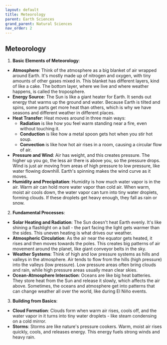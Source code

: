 ```yaml
---
layout: default
title: Meteorology
parent: Earth Sciences
grand_parent: Natural Sciences
nav_order: 2
---
```


## Meteorology

1. **Basic Elements of Meteorology**:
* **Atmosphere**: Think of the atmosphere as a big blanket of air wrapped around Earth. It's mostly made up of nitrogen and oxygen, with tiny amounts of other gases mixed in. This blanket has different layers, kind of like a cake. The bottom layer, where we live and where weather happens, is called the troposphere.
* **Energy Source**: The Sun is like a giant heater for Earth. It sends out energy that warms up the ground and water. Because Earth is tilted and spins, some parts get more heat than others, which is why we have seasons and different weather in different places.
* **Heat Transfer**: Heat moves around in three main ways:
  * **Radiation** is like how you feel warm standing near a fire, even without touching it.
  * **Conduction** is like how a metal spoon gets hot when you stir hot soup.
  * **Convection** is like how hot air rises in a room, causing a circular flow of air.
* **Pressure and Wind**: Air has weight, and this creates pressure. The higher up you go, the less air there is above you, so the pressure drops. Wind is just air moving from areas of high pressure to low pressure, like water flowing downhill. Earth's spinning makes the wind curve as it moves.
* **Humidity and Precipitation**: Humidity is how much water vapor is in the air. Warm air can hold more water vapor than cold air. When warm, moist air cools down, the water vapor can turn into tiny water droplets, forming clouds. If these droplets get heavy enough, they fall as rain or snow.

2. **Fundamental Processes**:
* **Solar Heating and Radiation**: The Sun doesn't heat Earth evenly. It's like shining a flashlight on a ball - the part facing the light gets warmer than the sides. This uneven heating is what drives our weather.
* **Atmospheric Circulation**: As the air near the equator gets heated, it rises and then moves towards the poles. This creates big patterns of air movement around the planet, like giant conveyor belts in the sky.
* **Weather Systems**: Think of high and low pressure systems as hills and valleys in the atmosphere. Air tends to flow from the hills (high pressure) into the valleys (low pressure). Low pressure areas often bring clouds and rain, while high pressure areas usually mean clear skies.
* **Ocean-Atmosphere Interaction**: Oceans are like big heat batteries. They store heat from the Sun and release it slowly, which affects the air above. Sometimes, the oceans and atmosphere get into patterns that can change weather all over the world, like during El Niño events.

3. **Building from Basics**:
* **Cloud Formation**: Clouds form when warm air rises, cools off, and the water vapor in it turns into tiny water droplets - like steam condensing on a cold mirror.
* **Storms**: Storms are like nature's pressure cookers. Warm, moist air rises quickly, cools, and releases energy. This energy fuels strong winds and heavy rain.

